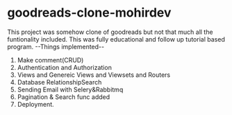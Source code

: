 # goodreads-clone-mohirdev
This project was somehow clone of goodreads but not that much all the funtionality included. This was fully educational and follow up tutorial based program.
--Things implemented--
1. Make comment(CRUD)
2. Authentication and Authorization
3. Views and Genereic Views and Viewsets and Routers
4. Database RelationshipSearch
5. Sending Email with Selery&Rabbitmq
6. Pagination & Search func added
7. Deployment.
